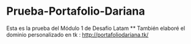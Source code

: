 # Prueba-Portafolio-Dariana
Esta es la prueba del Módulo 1 de Desafio Latam
** También elaboré el dominio personalizado en tk : http://portafoliodariana.tk/
